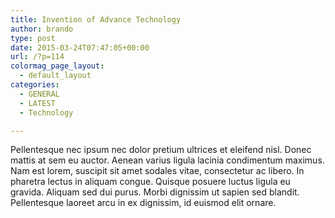 ```yaml
---
title: Invention of Advance Technology
author: brando
type: post
date: 2015-03-24T07:47:05+00:00
url: /?p=114
colormag_page_layout:
  - default_layout
categories:
  - GENERAL
  - LATEST
  - Technology

---
```

Pellentesque nec ipsum nec dolor pretium ultrices et eleifend nisl. Donec mattis at sem eu auctor. Aenean varius ligula lacinia condimentum maximus. Nam est lorem, suscipit sit amet sodales vitae, consectetur ac libero. In pharetra lectus in aliquam congue. Quisque posuere luctus ligula eu gravida. Aliquam sed dui purus. Morbi dignissim ut sapien sed blandit. Pellentesque laoreet arcu in ex dignissim, id euismod elit ornare.